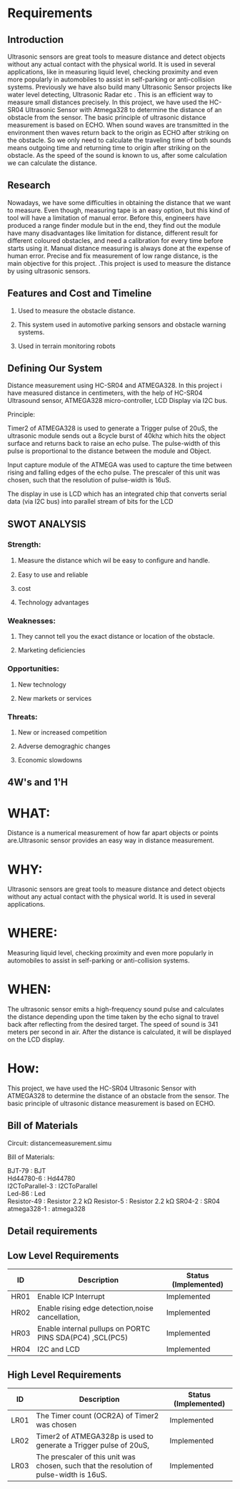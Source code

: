 # Requirements

## Introduction

Ultrasonic sensors are great tools to measure distance and detect objects without any actual contact with the physical world. It is used in several applications, like in measuring liquid level, checking proximity and even more popularly in automobiles to assist in self-parking or anti-collision systems. Previously we have also build many Ultrasonic Sensor projects like water level detecting, Ultrasonic Radar etc . This is an efficient way to measure small distances precisely. In this project, we have used the HC-SR04 Ultrasonic Sensor with Atmega328 to determine the distance of an obstacle from the sensor. The basic principle of ultrasonic distance measurement is based on ECHO. When sound waves are transmitted in the environment then waves return back to the origin as ECHO after striking on the obstacle. So we only need to calculate the traveling time of both sounds means outgoing time and returning time to origin after striking on the obstacle. As the speed of the sound is known to us, after some calculation we can calculate the distance.

## Research

Nowadays, we have some difficulties in obtaining the distance that we want to measure. Even though, measuring tape is an easy option, but this kind of tool will have a limitation of manual error. Before this, engineers have produced a range finder module but in the end, they find out the module have many disadvantages like limitation for distance, different result for different coloured obstacles, and need a calibration for every time before starts using it. Manual distance measuring is always done at the expense of human error. Precise and fix measurement of low range distance, is the main objective for this project. .This project is used to measure the distance by using ultrasonic sensors.

## Features and Cost and Timeline

1. Used to measure the obstacle distance.

2. This system used in automotive parking sensors and obstacle warning systems.

3. Used in terrain monitoring robots

## Defining Our System

Distance measurement using HC-SR04 and ATMEGA328. In this project i have measured distance in centimeters, with the help of HC-SR04 Ultrasound sensor, ATMEGA328 micro-controller, LCD Display via I2C bus.

Principle:

Timer2 of ATMEGA328 is used to generate a Trigger pulse of 20uS, the ultrasonic module sends out a 8cycle burst of 40khz which hits the object surface and returns back to raise an echo pulse. The pulse-width of this pulse is proportional to the distance between the module and Object.

Input capture module of the ATMEGA was used to capture the time between rising and falling edges of the echo pulse. The prescaler of this unit was chosen, such that the resolution of pulse-width is 16uS.

The display in use is LCD which has an integrated chip that converts serial data (via I2C bus) into parallel stream of bits for the LCD

## SWOT ANALYSIS

###  Strength:

1. Measure the distance which wil be easy to conﬁgure and handle.

2. Easy to use and reliable

3. cost

4. Technology advantages

###  Weaknesses:

1. They cannot tell you the exact distance or location of the obstacle.

2. Marketing deficiencies

### Opportunities:

 1. New technology

 2. New markets or services

### Threats:

 1. New or increased competition

 2. Adverse demograghic changes

 3. Economic slowdowns

## 4W's and 1'H

# WHAT:

Distance is a numerical measurement of how far apart objects or points are.Ultrasonic sensor provides an easy way in distance measurement.

# WHY:

Ultrasonic sensors are great tools to measure distance and detect objects without any actual contact with the physical world. It is used in several applications.

# WHERE:

Measuring liquid level, checking proximity and even more popularly in automobiles to assist in self-parking or anti-collision systems.

# WHEN:
The ultrasonic sensor emits a high-frequency sound pulse and calculates the distance depending upon the time taken by the echo signal to travel back after reflecting from the desired target. The speed of sound is 341 meters per second in air. After the distance is calculated, it will be displayed on the LCD display.

# How:

This project, we have used the HC-SR04 Ultrasonic Sensor with ATMEGA328 to determine the distance of an obstacle from the sensor. The basic principle of ultrasonic distance measurement is based on ECHO.

## Bill of Materials


Circuit: distancemeasurement.simu

Bill of Materials:

BJT-79 : BJT   
Hd44780-6 : Hd44780   
I2CToParallel-3 : I2CToParallel   
Led-86 : Led   
Resistor-49 : Resistor 2.2 kΩ
Resistor-5 : Resistor 2.2 kΩ
SR04-2 : SR04   
atmega328-1 : atmega328



## Detail requirements


## Low Level Requirements
| ID | Description | Status (Implemented) |
| --- | --- | --- |
| HR01 |Enable ICP Interrupt | Implemented |
| HR02 |Enable rising edge detection,noise cancellation,| Implemented |
| HR03 |Enable internal pullups on PORTC PINS  SDA(PC4) ,SCL(PC5) | Implemented |
| HR04 | I2C and LCD | Implemented |



## High Level Requirements
| ID | Description | Status (Implemented) |
| --- | --- | --- |
| LR01 |The Timer count (OCR2A) of Timer2 was chosen | Implemented |
| LR02 |Timer2 of ATMEGA328p is used to generate a Trigger pulse of 20uS,  | Implemented |
| LR03 |The prescaler of this unit was chosen, such that the resolution of pulse-width is 16uS. | Implemented |
